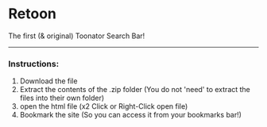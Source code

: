 # Retoon
The first (&amp; original) Toonator Search Bar!
_________________________________________________
### Instructions:
1. Download the file
2. Extract the contents of the .zip folder (You do not 'need' to extract the files into their own folder)
3. open the html file (x2 Click or Right-Click open file)
4. Bookmark the site (So you can access it from your bookmarks bar!)
